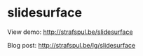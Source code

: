 # slidesurface

View demo: http://strafspul.be/slidesurface

Blog post: http://strafspul.be/lg/slidesurface
